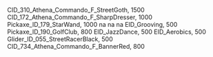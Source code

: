 CID_310_Athena_Commando_F_StreetGoth, 1500
CID_172_Athena_Commando_F_SharpDresser, 1000
Pickaxe_ID_179_StarWand, 1000
na
na
na
EID_Grooving, 500
Pickaxe_ID_190_GolfClub, 800
EID_JazzDance, 500
EID_Aerobics, 500
Glider_ID_055_StreetRacerBlack, 500
CID_734_Athena_Commando_F_BannerRed, 800
